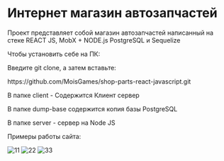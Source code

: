 <h1>Интернет магазин автозапчастей</h1>
<p>Проект представляет собой магазин автозапчастей написанный на стеке REACT JS, MobX + NODE.js PostgreSQL и Sequelize</p>
<p>Чтобы установить себе на ПК:</p>
<p>Введите git clone, а затем вставьте:</p>
<p>https://github.com/MoisGames/shop-parts-react-javascript.git</p>
<p>В папке client - Содержится Клиент сервер</p>
<p>В папке dump-base содержится копия базы PostgreSQL</p>
<p>В папке server - сервер на Node JS</p>
<p>Примеры работы сайта:</p>
<img src="https://i.ibb.co/xDYcCFJ/11.png" alt="11" border="0">
<img src="https://i.ibb.co/F6vsT6d/22.png" alt="22" border="0">
<img src="https://i.ibb.co/qjBNf9X/33.png" alt="33" border="0">
